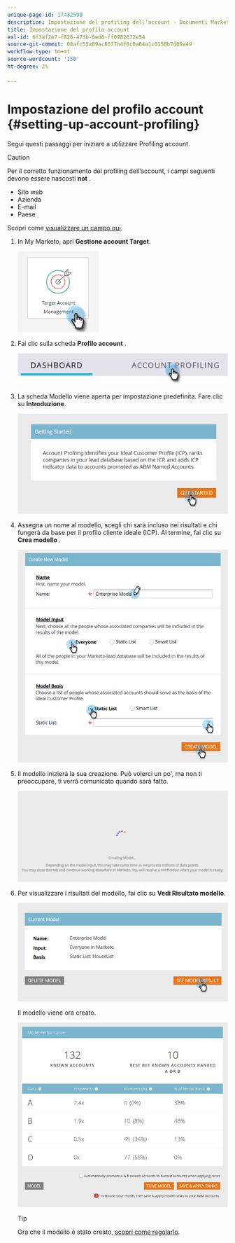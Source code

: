 ```yaml
---
unique-page-id: 17432598
description: Impostazione del profiling dell’account - Documenti Marketo - Documentazione del prodotto
title: Impostazione del profilo account
exl-id: 6f3af2e7-f820-473b-8ed6-ff0982672e54
source-git-commit: 08afc55a09ac6577b4f8c0a64a1c0150b7d09a49
workflow-type: tm+mt
source-wordcount: '150'
ht-degree: 2%

---
```


# Impostazione del profilo account {#setting-up-account-profiling}

Segui questi passaggi per iniziare a utilizzare Profiling account.

>[!CAUTION]
>
>Per il corretto funzionamento del profiling dell’account, i campi seguenti devono essere nascosti **not** .
>
>* Sito web
>* Azienda
>* E-mail
>* Paese

>
>
Scopri come [visualizzare un campo qui](/help/marketo/product-docs/administration/field-management/hide-and-unhide-a-field.md#unhide-a-field).

1. In My Marketo, apri **Gestione account Target**.

   ![](assets/setting-up-account-profiling-1.png)

1. Fai clic sulla scheda **Profilo account** .

   ![](assets/two-1.png)

1. La scheda Modello viene aperta per impostazione predefinita. Fare clic su **Introduzione**.

   ![](assets/three.png)

1. Assegna un nome al modello, scegli chi sarà incluso nei risultati e chi fungerà da base per il profilo cliente ideale (ICP). Al termine, fai clic su **Crea modello** .

   ![](assets/four.png)

1. Il modello inizierà la sua creazione. Può volerci un po&#39;, ma non ti preoccupare, ti verrà comunicato quando sarà fatto.

   ![](assets/five.png)

1. Per visualizzare i risultati del modello, fai clic su **Vedi Risultato modello**.

   ![](assets/six.png)

   Il modello viene ora creato.

   ![](assets/seven.png)

   >[!TIP]
   >
   >Ora che il modello è stato creato, [scopri come regolarlo](/help/marketo/product-docs/target-account-management/account-profiling/account-profiling-ranking-and-tuning.md).
